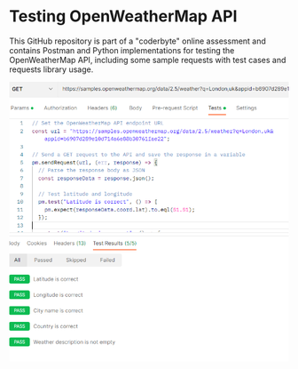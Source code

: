 # Testing OpenWeatherMap API

This GitHub repository is part of a "coderbyte" online assessment and contains Postman and Python implementations for testing the OpenWeatherMap API, including some sample requests with test cases and requests library usage.

![Screenshot of Weather Map API](image.PNG)
